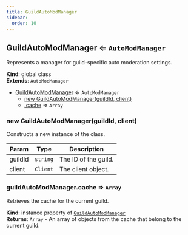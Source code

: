 ```yaml
---
title: GuildAutoModManager
sidebar:
  order: 10
---
```




## GuildAutoModManager ⇐ <code>AutoModManager</code>
Represents a manager for guild-specific auto moderation settings.

**Kind**: global class  
**Extends**: <code>AutoModManager</code>  

* [GuildAutoModManager](#GuildAutoModManager) ⇐ <code>AutoModManager</code>
    * [new GuildAutoModManager(guildId, client)](#new_GuildAutoModManager_new)
    * [.cache](#GuildAutoModManager+cache) ⇒ <code>Array</code>

<a name="new_GuildAutoModManager_new"></a>

### new GuildAutoModManager(guildId, client)
Constructs a new instance of the class.


| Param | Type | Description |
| --- | --- | --- |
| guildId | <code>string</code> | The ID of the guild. |
| client | <code>Client</code> | The client object. |

<a name="GuildAutoModManager+cache"></a>

### guildAutoModManager.cache ⇒ <code>Array</code>
Retrieves the cache for the current guild.

**Kind**: instance property of [<code>GuildAutoModManager</code>](#GuildAutoModManager)  
**Returns**: <code>Array</code> - An array of objects from the cache that belong to the current guild.  
